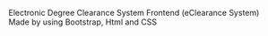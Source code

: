 Electronic Degree Clearance System Frontend (eClearance System)<br>
Made by using Bootstrap, Html and CSS